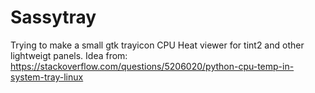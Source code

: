 Sassytray
=========

Trying to make a small gtk trayicon CPU Heat viewer for tint2 and other lightweigt panels. Idea from:
https://stackoverflow.com/questions/5206020/python-cpu-temp-in-system-tray-linux
